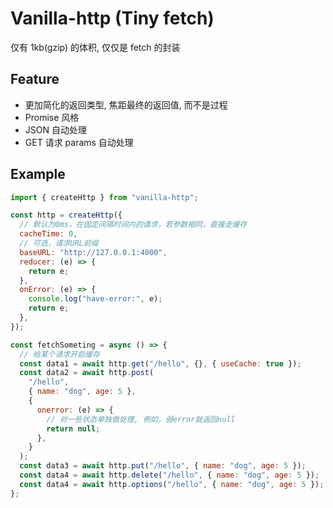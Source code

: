 # Vanilla-http (Tiny fetch)

仅有 1kb(gzip) 的体积, 仅仅是 fetch 的封装

## Feature

- 更加简化的返回类型, 焦距最终的返回值, 而不是过程
- Promise 风格
- JSON 自动处理
- GET 请求 params 自动处理

## Example

```js
import { createHttp } from "vanilla-http";

const http = createHttp({
  // 默认为0ms，在固定间隔时间内的请求，若参数相同，直接走缓存
  cacheTime: 0,
  // 可选，请求URL前缀
  baseURL: "http://127.0.0.1:4000",
  reducer: (e) => {
    return e;
  },
  onError: (e) => {
    console.log("have-error:", e);
    return e;
  },
});

const fetchSometing = async () => {
  // 给某个请求开启缓存
  const data1 = await http.get("/hello", {}, { useCache: true });
  const data2 = await http.post(
    "/hello",
    { name: "dog", age: 5 },
    {
      onerror: (e) => {
        // 对一些状态单独做处理, 例如，弱error就返回null
        return null;
      },
    }
  );
  const data3 = await http.put("/hello", { name: "dog", age: 5 });
  const data4 = await http.delete("/hello", { name: "dog", age: 5 });
  const data4 = await http.options("/hello", { name: "dog", age: 5 });
};
```
